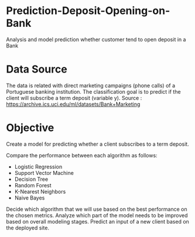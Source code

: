 # Prediction-Deposit-Opening-on-Bank
Analysis and model prediction whether customer tend to open deposit in a Bank

# Data Source
The data is related with direct marketing campaigns (phone calls) of a Portuguese banking institution. The classification goal is to predict if the client will subscribe a term deposit (variable y).
Source : https://archive.ics.uci.edu/ml/datasets/Bank+Marketing

# Objective
Create a model for predicting whether a client subscribes to a term deposit.

Compare the performance between each algorithm as follows:
- Logistic Regression
- Support Vector Machine
- Decision Tree
- Random Forest
- K-Nearest Neighbors
- Naive Bayes

Decide which algorithm that we will use based on the best performance on the chosen metrics.
Analyze which part of the model needs to be improved based on overall modeling stages.
Predict an input of a new client based on the deployed site.

